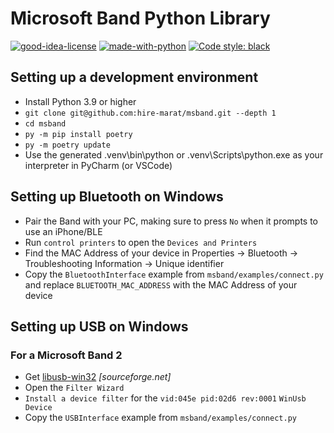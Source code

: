 # Microsoft Band Python Library

[![good-idea-license](https://img.shields.io/badge/license-GOOD%20IDEA-lightgrey?style=plastic)](#)
[![made-with-python](https://img.shields.io/badge/made%20with-Python-yellow?style=plastic)](https://www.python.org/)
[![Code style: black](https://img.shields.io/badge/code%20style-black-000000.svg?style=plastic)](https://github.com/psf/black)

## Setting up a development environment
* Install Python 3.9 or higher
* `git clone git@github.com:hire-marat/msband.git --depth 1`
* `cd msband`
* `py -m pip install poetry`
* `py -m poetry update`
* Use the generated .venv\bin\python or .venv\Scripts\python.exe as your interpreter in PyCharm (or VSCode)

## Setting up Bluetooth on Windows
* Pair the Band with your PC, making sure to press `No` when it prompts to use an iPhone/BLE
* Run `control printers` to open the `Devices and Printers`
* Find the MAC Address of your device in Properties -> Bluetooth -> Troubleshooting Information -> Unique identifier
* Copy the `BluetoothInterface` example from `msband/examples/connect.py` and replace `BLUETOOTH_MAC_ADDRESS` with the MAC Address of your device

## Setting up USB on Windows
### For a Microsoft Band 2
* Get [libusb-win32](//sourceforge.net/projects/libusb-win32/) *[sourceforge.net]*
* Open the `Filter Wizard`
* `Install a device filter` for the `vid:045e pid:02d6 rev:0001` `WinUsb Device`
* Copy the `USBInterface` example from `msband/examples/connect.py`